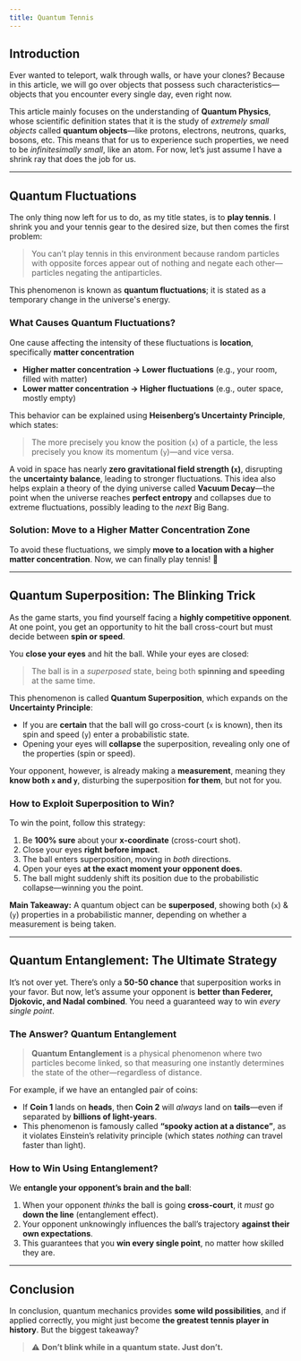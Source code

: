 ```yaml
---
title: Quantum Tennis
---
```

## Introduction
Ever wanted to teleport, walk through walls, or have your clones? Because in this article, we will go over objects that possess such characteristics—objects that you encounter every single day, even right now. 

This article mainly focuses on the understanding of **Quantum Physics**, whose scientific definition states that it is the study of *extremely small objects* called **quantum objects**—like protons, electrons, neutrons, quarks, bosons, etc. This means that for us to experience such properties, we need to be *infinitesimally small*, like an atom. For now, let’s just assume I have a shrink ray that does the job for us.

---

## Quantum Fluctuations
The only thing now left for us to do, as my title states, is to **play tennis**. I shrink you and your tennis gear to the desired size, but then comes the first problem: 

> You can’t play tennis in this environment because random particles with opposite forces appear out of nothing and negate each other—particles negating the antiparticles. 

This phenomenon is known as **quantum fluctuations**; it is stated as a temporary change in the universe's energy. 

### What Causes Quantum Fluctuations?
One cause affecting the intensity of these fluctuations is **location**, specifically **matter concentration**
- **Higher matter concentration → Lower fluctuations** (e.g., your room, filled with matter)
- **Lower matter concentration → Higher fluctuations** (e.g., outer space, mostly empty)

This behavior can be explained using **Heisenberg’s Uncertainty Principle**, which states:

> The more precisely you know the position (`x`) of a particle, the less precisely you know its momentum (`y`)—and vice versa.

A void in space has nearly **zero gravitational field strength (`x`)**, disrupting the **uncertainty balance**, leading to stronger fluctuations. This idea also helps explain a theory of the dying universe called **Vacuum Decay**—the point when the universe reaches **perfect entropy** and collapses due to extreme fluctuations, possibly leading to the *next* Big Bang.

### Solution: Move to a Higher Matter Concentration Zone
To avoid these fluctuations, we simply **move to a location with a higher matter concentration**. Now, we can finally play tennis! 🎾

---

## Quantum Superposition: The Blinking Trick

As the game starts, you find yourself facing a **highly competitive opponent**. At one point, you get an opportunity to hit the ball cross-court but must decide between **spin or speed**. 

You **close your eyes** and hit the ball. While your eyes are closed:

> The ball is in a *superposed* state, being both **spinning and speeding** at the same time.

This phenomenon is called **Quantum Superposition**, which expands on the **Uncertainty Principle**:

- If you are **certain** that the ball will go cross-court (`x` is known), then its spin and speed (`y`) enter a probabilistic state.
- Opening your eyes will **collapse** the superposition, revealing only one of the properties (spin or speed).

Your opponent, however, is already making a **measurement**, meaning they **know both `x` and `y`**, disturbing the superposition **for them**, but not for you.

### How to Exploit Superposition to Win?
To win the point, follow this strategy:

1. Be **100% sure** about your **x-coordinate** (cross-court shot).
2. Close your eyes **right before impact**.
3. The ball enters superposition, moving in *both* directions.
4. Open your eyes **at the exact moment your opponent does**.
5. The ball might suddenly shift its position due to the probabilistic collapse—winning you the point.

**Main Takeaway:** A quantum object can be **superposed**, showing both (`x`) & (`y`) properties in a probabilistic manner, depending on whether a measurement is being taken.

---

## Quantum Entanglement: The Ultimate Strategy

It’s not over yet. There’s only a **50-50 chance** that superposition works in your favor. But now, let’s assume your opponent is **better than Federer, Djokovic, and Nadal combined**. You need a guaranteed way to win *every single point*.

### The Answer? Quantum Entanglement

> **Quantum Entanglement** is a physical phenomenon where two particles become linked, so that measuring one instantly determines the state of the other—regardless of distance.

For example, if we have an entangled pair of coins:

- If **Coin 1** lands on **heads**, then **Coin 2** will *always* land on **tails**—even if separated by **billions of light-years**.
- This phenomenon is famously called **“spooky action at a distance”**, as it violates Einstein’s relativity principle (which states *nothing* can travel faster than light).

### How to Win Using Entanglement?
We **entangle your opponent’s brain and the ball**:

1. When your opponent *thinks* the ball is going **cross-court**, it *must* go **down the line** (entanglement effect).
2. Your opponent unknowingly influences the ball’s trajectory **against their own expectations**.
3. This guarantees that you **win every single point**, no matter how skilled they are.

---

## Conclusion

In conclusion, quantum mechanics provides **some wild possibilities**, and if applied correctly, you might just become **the greatest tennis player in history**. But the biggest takeaway?

> ⚠ **Don’t blink while in a quantum state. Just don’t.**
